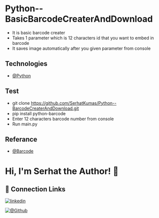 # Python--BasicBarcodeCreaterAndDownload

- It is basic barcode creater
- Takes 1 parameter which is 12 characters id that you want to embed in barcode
- It saves image automatically after you given parameter from console

## Technologies

- [@Python](https://www.python.org/downloads/)

## Test
- git clone https://github.com/SerhatKumas/Python--BarcodeCreaterAndDownload.git
- pip install python-barcode
- Enter 12 characters barcode number from console
- Run main.py

## Referance
- [@Barcode](https://pypi.org/project/python-barcode/)


# Hi, I'm Serhat the Author! 👋


## 🔗 Connection Links

[![linkedin](https://img.shields.io/badge/linkedin-0A66C2?style=for-the-badge&logo=linkedin&logoColor=white)](https://www.linkedin.com/in/serhatkumas/)

[![@Github](https://img.shields.io/badge/github-0A66C2?style=for-the-badge&logo=github&logoColor=white)](https://www.github.com/serhatkumas)

